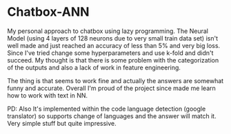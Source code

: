 # Chatbox-ANN

My personal approach to chatbox using lazy programming.
The Neural Model (using 4 layers of 128 neurons due to very small train data set) isn't well made and just reached an accuracy of less than 5% and very big loss. Since I've tried change some hyperparameters and use k-fold and didn't succeed. My thought is that there is some problem with the categorization of the outputs and also a lack of work in feature engineering.

The thing is that seems to work fine and actually the answers are somewhat funny and accurate.
Overall I'm proud of the project since made me learn how to work with text in NN.

PD: Also It's implemented within the code language detection (google translator) so supports change of languages and the answer will match it. Very simple stuff but quite impressive.
